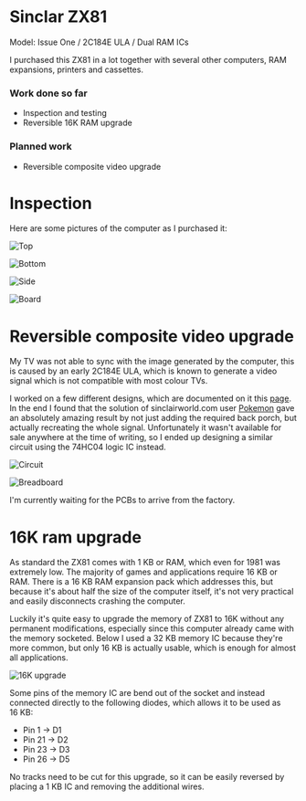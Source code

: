 # Sinclar ZX81 
Model: Issue One / 2C184E ULA / Dual RAM ICs

I purchased this ZX81 in a lot together with several other computers, RAM expansions, printers and cassettes.

### Work done so far
+ Inspection and testing
+ Reversible 16K RAM upgrade

### Planned work
+ Reversible composite video upgrade

# Inspection
Here are some pictures of the computer as I purchased it:

![Top](img_001.jpg)

![Bottom](img_002.jpg)

![Side](img_003.jpg)

![Board](img_004.jpg)

# Reversible composite video upgrade
My TV was not able to sync with the image generated by the computer, this is caused by an early 2C184E ULA, which is known to generate a video signal which is not compatible with most colour TVs. 

I worked on a few different designs, which are documented on it this [page](../2021-03-20_Sinclair_ZX81_video_board). In the end I found that the solution of sinclairworld.com user [Pokemon](https://www.sinclairzxworld.com/viewtopic.php?f=6&t=840) gave an absolutely amazing result by not just adding the required back porch, but actually recreating the whole signal. Unfortunately it wasn't available for sale anywhere at the time of writing, so I ended up designing a similar circuit using the 74HC04 logic IC instead. 

![Circuit](composite_img_001.png)

![Breadboard](composite_img_002.jpg)

I'm currently waiting for the PCBs to arrive from the factory.

# 16K ram upgrade
As standard the ZX81 comes with 1 KB or RAM, which even for 1981 was extremely low. The majority of games and applications require 16 KB or RAM. There is a 16 KB RAM expansion pack which addresses this, but because it's about half the size of the computer itself, it's not very practical and easily disconnects crashing the computer. 

Luckily it's quite easy to upgrade the memory of ZX81 to 16K without any permanent modifications, especially since this computer already came with the memory socketed. Below I used a 32 KB memory IC because they're more common, but only 16 KB is actually usable, which is enough for almost all applications.

![16K upgrade](img_005.jpg)

Some pins of the memory IC are bend out of the socket and instead connected directly to the following diodes, which allows it to be used as 16 KB:

+ Pin  1 -> D1
+ Pin 21 -> D2
+ Pin 23 -> D3
+ Pin 26 -> D5

No tracks need to be cut for this upgrade, so it can be easily reversed by placing a 1 KB IC and removing the additional wires. 